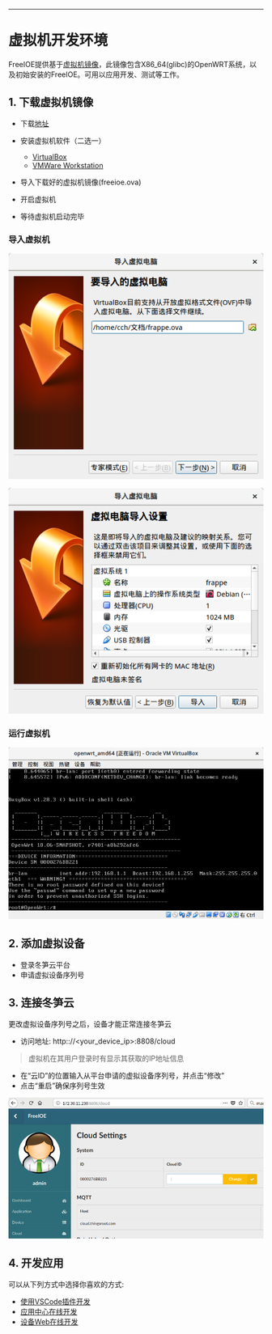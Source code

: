 
---

# 虚拟机开发环境

FreeIOE提供基于[虚拟机镜像](http://vbox.freeioe.org)，此镜像包含X86_64(glibc)的OpenWRT系统，以及初始安装的FreeIOE。可用以应用开发、测试等工作。


## 1. 下载虚拟机镜像

* 下载[地址](http://vbox.freeioe.org/freeioe.ova)
* 安装虚拟机软件（二选一）

  * [VirtualBox](http://virtualbox.org)
  * [VMWare Workstation](https://www.vmware.com)


* 导入下载好的虚拟机镜像(freeioe.ova)
* 开启虚拟机
* 等待虚拟机启动完毕


### 导入虚拟机

![import_ova_1](import_ova_1.png "导入虚拟机")

![import_ova_2](import_ova_2.png "导入虚拟机")


### 运行虚拟机

![vm_console](vm_console.png "导入虚拟机")


## 2. 添加虚拟设备

* 登录冬笋云平台
* 申请虚拟设备序列号


## 3. 连接冬笋云

更改虚拟设备序列号之后，设备才能正常连接冬笋云

* 访问地址: http:://<your\_device\_ip>:8808/cloud
> 虚拟机在其用户登录时有显示其获取的IP地址信息
* 在“云ID”的位置输入从平台申请的虚拟设备序列号，并点击“修改”
* 点击“重启”确保序列号生效


![change_cloud_id](change_cloud_id.png "修改云ID")


## 4. 开发应用

可以从下列方式中选择你喜欢的方式: 

* [使用VSCode插件开发](vscode-extension.md)
* [应用中心在线开发](app_center.md)
* [设备Web在线开发](dev_web.md)


